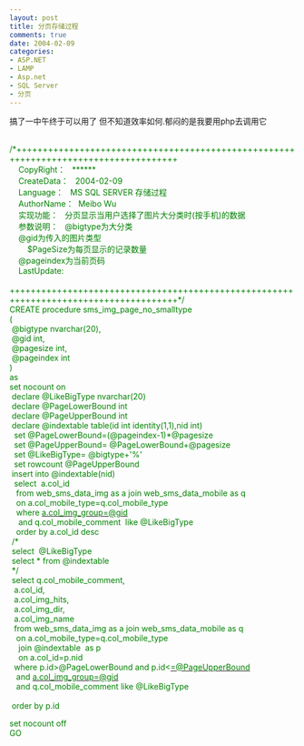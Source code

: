 ```yaml
---
layout: post
title: 分页存储过程
comments: true
date: 2004-02-09
categories:
- ASP.NET
- LAMP
- Asp.net
- SQL Server
- 分页
---
```


<p>搞了一中午终于可以用了 但不知道效率如何.郁闷的是我要用php去调用它</p>
<p><span style="color: #008000;">  /*+++++++++++++++++++++++++++++++++++++++++++++++++++++++++++++++++++++++++++++++++++++<br />    CopyRight：   ******<br />    CreateData：   2004-02-09<br />    Language：   MS SQL SERVER 存储过程<br />    AuthorName：  Meibo Wu</span><br /><span style="color: #008000;">    实现功能：   分页显示当用户选择了图片大分类时(按手机)的数据<br />    参数说明：   @bigtype为大分类<br />    @gid为传入的图片类型           <br />        $PageSize为每页显示的记录数量<br />    @pageindex为当前页码                             <br />    LastUpdate:            <br />    ++++++++++++++++++++++++++++++++++++++++++++++++++++++++++++++++++++++++++++++++++++++*/<br />CREATE procedure sms_img_page_no_smalltype<br />(<br /> @bigtype nvarchar(20),<br /> @gid int,<br /> @pagesize int,<br /> @pageindex int<br />)<br />as<br />set nocount on<br /> declare @LikeBigType nvarchar(20)<br /> declare @PageLowerBound int<br /> declare @PageUpperBound int<br /> declare @indextable table(id int identity(1,1),nid int)<br />  set @PageLowerBound=(@pageindex-1)*@pagesize<br />  set @PageUpperBound= @PageLowerBound+@pagesize<br />  set @LikeBigType= @bigtype+'%'<br />  set rowcount @PageUpperBound<br /> insert into @indextable(nid)<br />  select  a.col_id<br />   from web_sms_data_img as a join web_sms_data_mobile as q<br />   on a.col_mobile_type=q.col_mobile_type<br />   where </span><a href="mailto:a.col_img_group=@gid"><span style="color: #008000;">a.col_img_group=@gid</span></a><span style="color: #008000;"><br />    and q.col_mobile_comment  like @LikeBigType<br />   order by a.col_id desc <br /> /*<br /> select  @LikeBigType<br /> select * from @indextable <br /> */<br /> select q.col_mobile_comment,<br />  a.col_id,<br />  a.col_img_hits,<br />  a.col_img_dir,<br />  a.col_img_name<br />  from web_sms_data_img as a join web_sms_data_mobile as q<br />   on a.col_mobile_type=q.col_mobile_type<br />    join @indextable  as p<br />    on a.col_id=p.nid<br />  where p.id&gt;@PageLowerBound and p.id&lt;</span><a href="mailto:=@PageUpperBound"><span style="color: #008000;">=@PageUpperBound</span></a><span style="color: #008000;"><br />   and </span><a href="mailto:a.col_img_group=@gid"><span style="color: #008000;">a.col_img_group=@gid</span></a><span style="color: #008000;"><br />   and q.col_mobile_comment like @LikeBigType<br /> <br /> order by p.id</span></p>
<p><span style="color: #008000;">set nocount off<br />GO<br /></span></p>				
